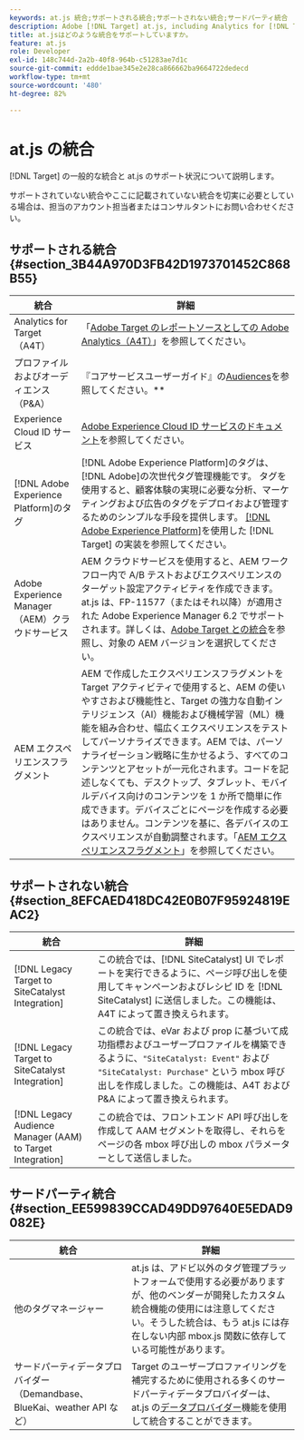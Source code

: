 ```yaml
---
keywords: at.js 統合;サポートされる統合;サポートされない統合;サードパーティ統合
description: Adobe [!DNL Target] at.js, including Analytics for [!DNL Target] (A4T)、Experience CloudIDサービスなどでサポートされている（およびサポートされていない）統合を参照してください。
title: at.jsはどのような統合をサポートしていますか。
feature: at.js
role: Developer
exl-id: 148c744d-2a2b-40f8-964b-c51283ae7d1c
source-git-commit: eddde1bae345e2e28ca866662ba9664722dedecd
workflow-type: tm+mt
source-wordcount: '480'
ht-degree: 82%

---
```


# at.js の統合

[!DNL Target] の一般的な統合と at.js のサポート状況について説明します。

サポートされていない統合やここに記載されていない統合を切実に必要としている場合は、担当のアカウント担当者またはコンサルタントにお問い合わせください。

## サポートされる統合 {#section_3B44A970D3FB42D1973701452C868B55}

| 統合 | 詳細 |
|--- |--- |
| Analytics for Target（A4T） | 「[Adobe Target のレポートソースとしての Adobe Analytics（A4T）](/help/c-integrating-target-with-mac/a4t/a4t.md#concept_7540C8C04259434AB6EE33B09F47A1DE)」を参照してください。 |
| プロファイルおよびオーディエンス（P&amp;A） | 『コアサービスユーザーガイド』の[Audiences](https://experienceleague.adobe.com/docs/core-services/interface/audiences/audience-library.html?lang=ja)を参照してください。** |
| Experience Cloud ID サービス | [Adobe Experience Cloud ID サービスのドキュメント](https://experienceleague.adobe.com/docs/id-service/using/home.html)を参照してください。 |
| [!DNL Adobe Experience Platform]のタグ | [!DNL Adobe Experience Platform]のタグは、[!DNL Adobe]の次世代タグ管理機能です。 タグを使用すると、顧客体験の実現に必要な分析、マーケティングおよび広告のタグをデプロイおよび管理するためのシンプルな手段を提供します。 [ [!DNL Adobe Experience Platform]](/help/c-implementing-target/c-implementing-target-for-client-side-web/how-to-deployatjs/cmp-implementing-target-using-adobe-launch.md#topic_5234DDAEB0834333BD6BA1B05892FC25)を使用した [!DNL Target] の実装を参照してください。 |
| Adobe Experience Manager（AEM）クラウドサービス | AEM クラウドサービスを使用すると、AEM ワークフロー内で A/B テストおよびエクスペリエンスのターゲット設定アクティビティを作成できます。at.js は、FP-11577（またはそれ以降）が適用された Adobe Experience Manager 6.2 でサポートされます。詳しくは、[Adobe Target との統合](https://helpx.adobe.com/experience-manager/6-2/sites/administering/using/target.html)を参照し、対象の AEM バージョンを選択してください。 |
| AEM エクスペリエンスフラグメント | AEM で作成したエクスペリエンスフラグメントを Target アクティビティで使用すると、AEM の使いやすさおよび機能性と、Target の強力な自動インテリジェンス（AI）機能および機械学習（ML）機能を組み合わせ、幅広くエクスペリエンスをテストしてパーソナライズできます。AEM では、パーソナライゼーション戦略に生かせるよう、すべてのコンテンツとアセットが一元化されます。コードを記述しなくても、デスクトップ、タブレット、モバイルデバイス向けのコンテンツを 1 か所で簡単に作成できます。デバイスごとにページを作成する必要はありません。コンテンツを基に、各デバイスのエクスペリエンスが自動調整されます。「[AEM エクスペリエンスフラグメント](/help/c-experiences/c-manage-content/aem-experience-fragments.md#topic_1E1E4EA01F074349B2CF8785387B5FE8)」を参照してください。 |

## サポートされない統合 {#section_8EFCAED418DC42E0B07F95924819EAC2}

| 統合 | 詳細 |
|--- |--- |
| [!DNL Legacy Target to SiteCatalyst Integration] | この統合では、[!DNL SiteCatalyst] UI でレポートを実行できるように、ページ呼び出しを使用してキャンペーンおよびレシピ ID を [!DNL SiteCatalyst] に送信しました。この機能は、A4T によって置き換えられます。 |
| [!DNL Legacy Target to SiteCatalyst Integration] | この統合では、eVar および prop に基づいて成功指標およびユーザープロファイルを構築できるように、`"SiteCatalyst: Event"` および `"SiteCatalyst: Purchase"` という mbox 呼び出しを作成しました。この機能は、A4T および P&amp;A によって置き換えられます。 |
| [!DNL Legacy Audience Manager (AAM) to Target Integration] | この統合では、フロントエンド API 呼び出しを作成して AAM セグメントを取得し、それらをページの各 mbox 呼び出しの mbox パラメーターとして送信しました。 |

## サードパーティ統合 {#section_EE599839CCAD49DD97640E5EDAD9082E}

| 統合 | 詳細 |
|--- |--- |
| 他のタグマネージャー | at.js は、アドビ以外のタグ管理プラットフォームで使用する必要がありますが、他のベンダーが開発したカスタム統合機能の使用には注意してください。そうした統合は、もう at.js には存在しない内部 mbox.js 関数に依存している可能性があります。 |
| サードパーティデータプロバイダー（Demandbase、BlueKai、weather API など） | Target のユーザープロファイリングを補完するために使用される多くのサードパーティデータプロバイダーは、at.js の[データプロバイダー](/help/c-implementing-target/c-implementing-target-for-client-side-web/targetgobalsettings.md#data-providers)機能を使用して統合することができます。  |
